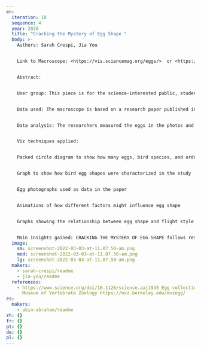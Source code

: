 ```yaml
---
en:
  iteration: 18
  sequence: 4
  year: 2020
  title: "Cracking the Mystery of Egg Shape "
  body: >-
    Authors: Sarah Crespi, Jia You


    Link to Macroscope: <https://vis.sciencemag.org/eggs/>  or <https://visdev.sciencemag.org/eggs/>  


    Abstract:


    User group: This piece is for the science-interested public, students, and educators


    Data used: The macroscope is based on a research paper published in Science. The paper uses digitized photographs of eggs from 1400 bird species to show what factors are important in determining the shape of bird eggs. https://www.science.org/doi/10.1126/science.aaj1945


    Data analysis: The researchers measured the eggs in the photos and used different approaches to determine how different egg shapes are formed in a bird and also which egg shapes correlate with other characteristics of a bird species, such as wing type.


    Viz techniques applied: 


    Packed circle diagram to show how many eggs, bird species, and orders were included in the data 


    Graph to show how bird egg shapes were characterized in the study


    Egg photographs used as data in the paper


    Animations of how different factors might influence egg shape  


    Graphs showing the relationship between egg shape and flight style 


    Main insights gained: CRACKING THE MYSTERY OF EGG SHAPE follows researchers’ efforts to solve a long-standing mystery in biology: Why are eggs shaped differently from species to species? The work visualizes results from the analysis of a data set of 1400 species’ eggs, cataloged in a repository of egg photographs collected over the course of 100 years. The site exposes viewers to the diversity of birds, egg shapes, and the mechanisms by which eggs are formed. It also demonstrates how science can use data from historical sources in new ways.
  image:
    sm: screenshot-2022-03-03-at-11.07.50-am.png
    med: screenshot-2022-03-03-at-11.07.50-am.png
    lg: screenshot-2022-03-03-at-11.07.50-am.png
  makers:
    - sarah-crespi/readme
    - jia-you/readme
  references:
    - https://www.science.org/doi/10.1126/science.aaj1945 Egg collection at
      Museum of Vertebrate Zoology https://mvz.berkeley.edu/mvzegg/
es:
  makers:
    - abin-abraham/readme
zh: {}
fr: {}
pt: {}
de: {}
pl: {}
---
```

